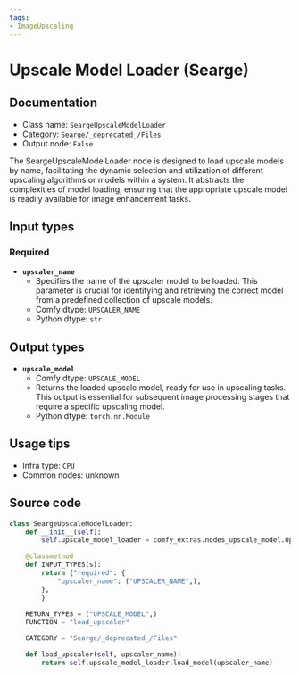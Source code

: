 ```yaml
---
tags:
- ImageUpscaling
---
```


# Upscale Model Loader (Searge)
## Documentation
- Class name: `SeargeUpscaleModelLoader`
- Category: `Searge/_deprecated_/Files`
- Output node: `False`

The SeargeUpscaleModelLoader node is designed to load upscale models by name, facilitating the dynamic selection and utilization of different upscaling algorithms or models within a system. It abstracts the complexities of model loading, ensuring that the appropriate upscale model is readily available for image enhancement tasks.
## Input types
### Required
- **`upscaler_name`**
    - Specifies the name of the upscaler model to be loaded. This parameter is crucial for identifying and retrieving the correct model from a predefined collection of upscale models.
    - Comfy dtype: `UPSCALER_NAME`
    - Python dtype: `str`
## Output types
- **`upscale_model`**
    - Comfy dtype: `UPSCALE_MODEL`
    - Returns the loaded upscale model, ready for use in upscaling tasks. This output is essential for subsequent image processing stages that require a specific upscaling model.
    - Python dtype: `torch.nn.Module`
## Usage tips
- Infra type: `CPU`
- Common nodes: unknown


## Source code
```python
class SeargeUpscaleModelLoader:
    def __init__(self):
        self.upscale_model_loader = comfy_extras.nodes_upscale_model.UpscaleModelLoader()

    @classmethod
    def INPUT_TYPES(s):
        return {"required": {
            "upscaler_name": ("UPSCALER_NAME",),
        },
        }

    RETURN_TYPES = ("UPSCALE_MODEL",)
    FUNCTION = "load_upscaler"

    CATEGORY = "Searge/_deprecated_/Files"

    def load_upscaler(self, upscaler_name):
        return self.upscale_model_loader.load_model(upscaler_name)

```
